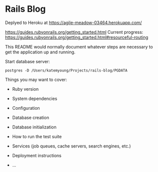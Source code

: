 # Rails Blog

Deplyed to Heroku at https://agile-meadow-03464.herokuapp.com/

https://guides.rubyonrails.org/getting_started.html 
Current progress: https://guides.rubyonrails.org/getting_started.html#resourceful-routing

This README would normally document whatever steps are necessary to get the
application up and running.

Start database server: 

`postgres -D /Users/katemyoung/Projects/rails-blog/PGDATA` 

Things you may want to cover:

* Ruby version

* System dependencies

* Configuration

* Database creation

* Database initialization

* How to run the test suite

* Services (job queues, cache servers, search engines, etc.)

* Deployment instructions

* ...

